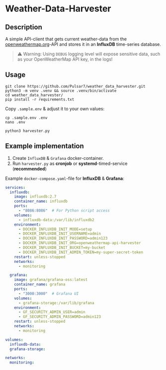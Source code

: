 # Weather-Data-Harvester


## Description

A simple API-client that gets current weather-data from the [openweathermap.org](https://openweathermap.org/)-API and stores it in an __InfluxDB__ time-series database.

> ⚠️ Warning: Using `DEBUG` logging level will expose sensitive data, such as your OpenWeatherMap API key, in the logs!

## Usage

```SHELL
git clone https://github.com/Pulsar7/weather_data_harvester.git
python3 -m venv .venv && source .venv/bin/activate
cd weather_data_harvester/
pip install -r requirements.txt
```

Copy `.sample.env` & adjust it to your own values:
```SHELL
cp .sample.env .env
nano .env
```

```SHELL
python3 harvester.py
```

## Example implementation

1. Create `InfluxDB` & `Grafana` docker-container.
2. Run `harvester.py` as __cronjob__ or __systemd__-timed-service (**recommended**)

Example `docker-compose.yaml`-file for __InfluxDB__ & __Grafana__:
```YAML
services:
  influxdb:
    image: influxdb:2.7
    container_name: influxdb
    ports:
      - "8086:8086"  # For Python script access
    volumes:
      - influxdb-data:/var/lib/influxdb2
    environment:
      - DOCKER_INFLUXDB_INIT_MODE=setup
      - DOCKER_INFLUXDB_INIT_USERNAME=admin
      - DOCKER_INFLUXDB_INIT_PASSWORD=admin123
      - DOCKER_INFLUXDB_INIT_ORG=openweathermap-api-harvester
      - DOCKER_INFLUXDB_INIT_BUCKET=my-bucket
      - DOCKER_INFLUXDB_INIT_ADMIN_TOKEN=my-super-secret-token
    restart: unless-stopped
    networks:
      - monitoring

  grafana:
    image: grafana/grafana-oss:latest
    container_name: grafana
    ports:
      - "3000:3000"  # Grafana UI
    volumes:
      - grafana-storage:/var/lib/grafana
    environment:
      - GF_SECURITY_ADMIN_USER=admin
      - GF_SECURITY_ADMIN_PASSWORD=admin123
    restart: unless-stopped
    networks:
      - monitoring

volumes:
  influxdb-data:
  grafana-storage:

networks:
  monitoring:
```
